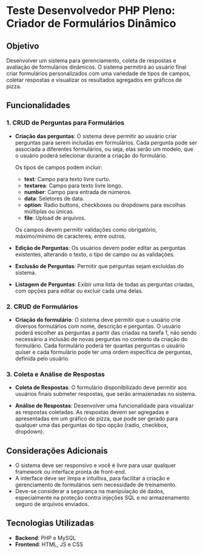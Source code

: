 # Teste Desenvolvedor PHP Pleno: Criador de Formulários Dinâmico

## Objetivo

Desenvolver um sistema para gerenciamento, coleta de respostas e avaliação de formulários dinâmicos. O sistema permitirá ao usuário final criar formulários personalizados com uma variedade de tipos de campos, coletar respostas e visualizar os resultados agregados em gráficos de pizza.

## Funcionalidades

### 1. CRUD de Perguntas para Formulários

- **Criação das perguntas**: O sistema deve permitir ao usuário criar perguntas para serem incluídas em formulários. Cada pergunta pode ser associada a diferentes formulários, ou seja, elas serão um modelo, que o usuário poderá selecionar durante a criação do formulário. 
  
  Os tipos de campos podem incluir:
  - **text**: Campo para texto livre curto.
  - **textarea**: Campo para texto livre longo.
  - **number**: Campo para entrada de números.
  - **data**: Seletores de data.
  - **option**: Radio buttons, checkboxes ou dropdowns para escolhas múltiplas ou únicas.
  - **file**: Upload de arquivos.

  Os campos devem permitir validações como obrigatório, máximo/mínimo de caracteres, entre outros.

- **Edição de Perguntas**: Os usuários devem poder editar as perguntas existentes, alterando o texto, o tipo de campo ou as validações.

- **Exclusão de Perguntas**: Permitir que perguntas sejam excluídas do sistema.

- **Listagem de Perguntas**: Exibir uma lista de todas as perguntas criadas, com opções para editar ou excluir cada uma delas.

### 2. CRUD de Formulários

- **Criação do formulário**: O sistema deve permitir que o usuário crie diversos formulários com nome, descrição e perguntas. O usuário poderá escolher as perguntas a partir das criadas na tarefa 1, não sendo necessário a inclusão de novas perguntas no contexto da criação do formulário. Cada formulário poderá ter quantas perguntas o usuário quiser e cada formulário pode ter uma ordem específica de perguntas, definida pelo usuário.

### 3. Coleta e Análise de Respostas

- **Coleta de Respostas**: O formulário disponibilizado deve permitir aos usuários finais submeter respostas, que serão armazenadas no sistema.

- **Análise de Respostas**: Desenvolver uma funcionalidade para visualizar as respostas coletadas. As respostas devem ser agregadas e apresentadas em um gráfico de pizza, que pode ser gerado para qualquer uma das perguntas do tipo opção (radio, checkbox, dropdown).

## Considerações Adicionais

- O sistema deve ser responsivo e você é livre para usar qualquer framework ou interface pronta de front-end.
- A interface deve ser limpa e intuitiva, para facilitar a criação e gerenciamento de formulários sem necessidade de treinamento.
- Deve-se considerar a segurança na manipulação de dados, especialmente na proteção contra injeções SQL e no armazenamento seguro de arquivos enviados.

## Tecnologias Utilizadas

- **Backend**: PHP e MySQL
- **Frontend**: HTML, JS e CSS
